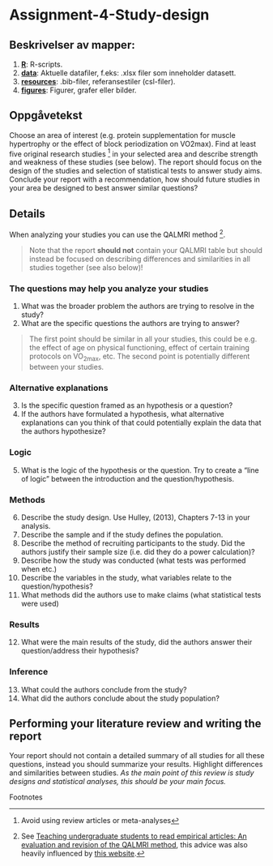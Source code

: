 # Assignment-4-Study-design

## Beskrivelser av mapper:

1. <u>**R**</u>: R-scripts.
2. <u>**data**</u>: Aktuelle datafiler, f.eks: .xlsx filer som inneholder datasett.
3. <u>**resources**</u>: .bib-filer, referansestiler (csl-filer).
4. <u>**figures**</u>: Figurer, grafer eller bilder. 

## Oppgåvetekst
Choose an area of interest (e.g. protein supplementation for muscle hypertrophy or the effect of block periodization on VO2max). Find at least five original research studies [^1] in your selected area and describe strength and weakness of these studies (see below). The report should focus on the design of the studies and selection of statistical tests to answer study aims. Conclude your report with a recommendation, how should future studies in your area be designed to best answer similar questions?


## Details
When analyzing your studies you can use the QALMRI method [^2].

> Note that the report **should not** contain your QALMRI table but should instead be focused on describing differences and similarities in all studies together (see also below)!

### The questions may help you analyze your studies
1. What was the broader problem the authors are trying to resolve in the study?
2. What are the specific questions the authors are trying to answer?
> The first point should be similar in all your studies, this could be e.g. the effect of age on physical functioning, effect of certain training protocols on VO<sub>2max</sub>, etc. The second point is potentially different between your studies.

### Alternative explanations
3. Is the specific question framed as an hypothesis or a question?
4. If the authors have formulated a hypothesis, what alternative explanations can you think of that could potentially explain the data that the authors hypothesize?

### Logic
5. What is the logic of the hypothesis or the question. Try to create a “line of logic” between the introduction and the question/hypothesis.

### Methods
6. Describe the study design. Use Hulley, (2013), Chapters 7-13 in your analysis.
7. Describe the sample and if the study defines the population.
8. Describe the method of recruiting participants to the study. Did the authors justify their sample size (i.e. did they do a power calculation)?
9. Describe how the study was conducted (what tests was performed when etc.)
10. Describe the variables in the study, what variables relate to the question/hypothesis?
11. What methods did the authors use to make claims (what statistical tests were used)

### Results
12. What were the main results of the study, did the authors answer their question/address their hypothesis?

### Inference
13. What could the authors conclude from the study?
14. What did the authors conclude about the study population?

## Performing your literature review and writing the report
Your report should not contain a detailed summary of all studies for all these questions, instead you should summarize your results. Highlight differences and similarities between studies. *As the main point of this review is study designs and statistical analyses, this should be your main focus.*

Footnotes
[^1]: Avoid using review articles or meta-analyses
[^2]: See [Teaching undergraduate students to read empirical articles: An evaluation and revision of the QALMRI method](https://osf.io/preprints/psyarxiv/p39sc), this advice was also heavily influenced by [this website](https://bartlettje.github.io/2021-10-06-learning-to-read-scientific-journal-articles/).
